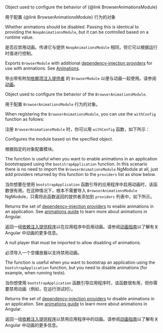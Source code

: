 Object used to configure the behavior of {&commat;link BrowserAnimationsModule}

用于配置 {&commat;link BrowserAnimationsModule} 行为的对象

Whether animations should be disabled. Passing this is identical to providing the
`NoopAnimationsModule`, but it can be controlled based on a runtime value.

是否应禁用动画。传递它与提供 `NoopAnimationsModule` 相同，但它可以根据运行时值进行控制。

Exports `BrowserModule` with additional [dependency-injection providers](guide/glossary#provider)
for use with animations. See [Animations](guide/animations).

导出带有附加[依赖项注入提供者](guide/glossary#provider) 的 `BrowserModule`
以便与动画一起使用。请参阅[动画](guide/animations)。

Object used to configure the behavior of the `BrowserAnimationsModule`.

用于配置 `BrowserAnimationsModule` 行为的对象。

When registering the `BrowserAnimationsModule`, you can use the `withConfig`
function as follows:

注册 `BrowserAnimationsModule` 时，你可以用 `withConfig` 函数，如下所示：

Configures the module based on the specified object.

根据指定的对象配置模块。

The function is useful when you want to enable animations in an application
bootstrapped using the `bootstrapApplication` function. In this scenario there
is no need to import the `BrowserAnimationsModule` NgModule at all, just add
providers returned by this function to the `providers` list as show below.

当你想要在使用 `bootstrapApplication` 函数引导的应用程序中启用动画时，该函数很有用。在这种情况下，根本不需要导入 `BrowserAnimationsModule` NgModule，只需将此函数返回的提供者添加到 `providers` 列表中，如下所示。

Returns the set of [dependency-injection providers](guide/glossary#provider)
to enable animations in an application. See [animations guide](guide/animations)
to learn more about animations in Angular.

返回一组[依赖注入提供程序](guide/glossary#provider)以在应用程序中启用动画。请参阅[动画指南](guide/animations)以了解有关 Angular 中动画的更多信息。

A null player that must be imported to allow disabling of animations.

必须导入一个空播放器以支持禁用动画。

The function is useful when you want to bootstrap an application using
the `bootstrapApplication` function, but you need to disable animations
\(for example, when running tests\).

当你想使用 `bootstrapApplication` 函数引导应用程序时，该函数很有用，但你需要禁用动画（例如，在运行测试时）。

Returns the set of [dependency-injection providers](guide/glossary#provider)
to disable animations in an application. See [animations guide](guide/animations)
to learn more about animations in Angular.

返回一组[依赖注入提供程序](guide/glossary#provider)以禁用应用程序中的动画。请参阅[动画指南](guide/animations)以了解有关 Angular 中动画的更多信息。